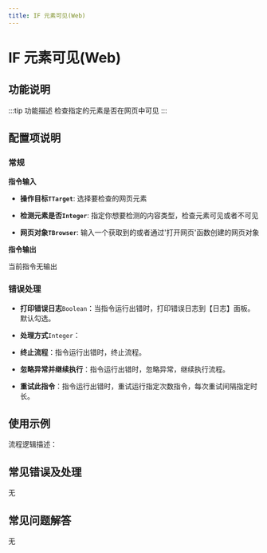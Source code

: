 ```yaml
---
title: IF 元素可见(Web)
---
```


# IF 元素可见(Web)

## 功能说明

:::tip 功能描述
检查指定的元素是否在网页中可见
:::

## 配置项说明

### 常规

**指令输入**

- **操作目标`TTarget`**: 选择要检查的网页元素

- **检测元素是否`Integer`**: 指定你想要检测的内容类型，检查元素可见或者不可见

- **网页对象`TBrowser`**: 输入一个获取到的或者通过'打开网页'函数创建的网页对象


**指令输出**

当前指令无输出

### 错误处理

- **打印错误日志**`Boolean`：当指令运行出错时，打印错误日志到【日志】面板。默认勾选。

- **处理方式**`Integer`：

 - **终止流程**：指令运行出错时，终止流程。

 - **忽略异常并继续执行**：指令运行出错时，忽略异常，继续执行流程。

 - **重试此指令**：指令运行出错时，重试运行指定次数指令，每次重试间隔指定时长。

## 使用示例

流程逻辑描述：

## 常见错误及处理

无

## 常见问题解答

无

